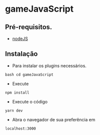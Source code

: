# gameJavaScript

## Pré-requisitos.

* [nodeJS](https://nodejs.org/en/)

## Instalação

* Para instalar os plugins necessários.

``` bash cd gameJavaScript ```

* Execute

``` npm install ```

* Execute o código

``` yarn dev ```

* Abra o navegador de sua preferência em

``` localhost:3000 ```
